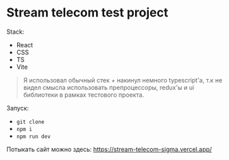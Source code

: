 # Stream telecom test project

Stack:
* React
* CSS
* TS
* Vite

> Я использовал обычный стек + накинул немного typescript'а, т.к не видел смысла использовать препроцессоры, redux'ы  и ui библиотеки в рамках тестового проекта. 

Запуск:

- ```git clone```
- ```npm i```
- ```npm run dev```

Потыкать сайт можно здесь: https://stream-telecom-sigma.vercel.app/